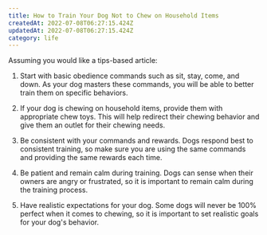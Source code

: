 ```yaml
---
title: How to Train Your Dog Not to Chew on Household Items
createdAt: 2022-07-08T06:27:15.424Z
updatedAt: 2022-07-08T06:27:15.424Z
category: life
---
```


Assuming you would like a tips-based article: 

1. Start with basic obedience commands such as sit, stay, come, and down. As your dog masters these commands, you will be able to better train them on specific behaviors.

2. If your dog is chewing on household items, provide them with appropriate chew toys. This will help redirect their chewing behavior and give them an outlet for their chewing needs.

3. Be consistent with your commands and rewards. Dogs respond best to consistent training, so make sure you are using the same commands and providing the same rewards each time.

4. Be patient and remain calm during training. Dogs can sense when their owners are angry or frustrated, so it is important to remain calm during the training process.

5. Have realistic expectations for your dog. Some dogs will never be 100% perfect when it comes to chewing, so it is important to set realistic goals for your dog's behavior.
